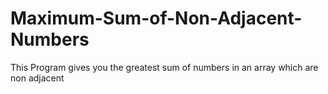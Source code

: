# Maximum-Sum-of-Non-Adjacent-Numbers
This Program gives you the greatest sum of numbers in an array which are non adjacent
